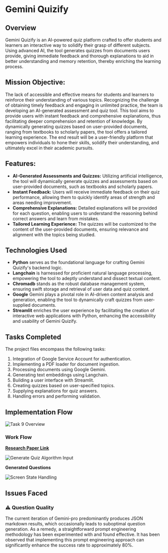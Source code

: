# Gemini Quizify

## Overview

Gemini Quizify is an AI-powered quiz platform crafted to offer students and learners an interactive way to solidify their grasp of different subjects. Using advanced AI, the tool generates quizzes from documents users provide, giving immediate feedback and thorough explanations to aid in better understanding and memory retention, thereby enriching the learning process.

## Mission Objective:

The lack of accessible and effective means for students and learners to reinforce their understanding of various topics. Recognizing the challenge of obtaining timely feedback and engaging in unlimited practice, the team is developing an AI-generated assessment and quiz tool. This tool aims to provide users with instant feedback and comprehensive explanations, thus facilitating deeper comprehension and retention of knowledge. By dynamically generating quizzes based on user-provided documents, ranging from textbooks to scholarly papers, the tool offers a tailored learning experience. The end result will be a user-friendly platform that empowers individuals to hone their skills, solidify their understanding, and ultimately excel in their academic pursuits.

## Features:

- **AI-Generated Assessments and Quizzes:** Utilizing artificial intelligence, the tool will dynamically generate quizzes and assessments based on user-provided documents, such as textbooks and scholarly papers.
- **Instant Feedback:** Users will receive immediate feedback on their quiz performance, allowing them to quickly identify areas of strength and areas needing improvement.
- **Comprehensive Explanations:** Detailed explanations will be provided for each question, enabling users to understand the reasoning behind correct answers and learn from mistakes.
- **Tailored Learning Experience:** The quizzes will be customized to the content of the user-provided documents, ensuring relevance and alignment with the topics being studied.

## Technologies Used

- **Python** serves as the foundational language for crafting Gemini Quizify's backend logic.
- **Langchain** is harnessed for proficient natural language processing, empowering the tool to adeptly understand and dissect textual content.
- **Chromadb** stands as the robust database management system, ensuring swift storage and retrieval of user data and quiz content.
- **Google** Gemini plays a pivotal role in AI-driven content analysis and generation, enabling the tool to dynamically craft quizzes from user-supplied documents.
- **Streamlit** enriches the user experience by facilitating the creation of interactive web applications with Python, enhancing the accessibility and usability of Gemini Quizify.

## Tasks Completed

The project files encompass the following tasks:

1. Integration of Google Service Account for authentication.
2. Implementing a PDF loader for document ingestion.
3. Processing documents using Google Gemini.
4. Generating text embeddings using Langchain.
5. Building a user interface with Streamlit.
6. Creating quizzes based on user-specified topics.
7. Supplying explanations for quiz answers.
8. Handling errors and performing validation.

## Implementation Flow

![Task 9 Overview](https://github.com/mayankpujara/mission-quizify/assets/76840933/9cada379-444f-4bd9-9310-50f44e912fb2)

### Work Flow

**[Research Paper Link](https://ieeexplore-ieee-org.library.somaiya.edu/document/10465941)**

![Generate Quiz Algorithm Input](https://github.com/mayankpujara/mission-quizify/assets/76840933/adf30753-8a01-4d7e-8f3e-2c2c0bb34ef0)


**Generated Questions**

![Screen State Handling](https://github.com/mayankpujara/mission-quizify/assets/76840933/8ed63e33-6425-4fb6-8028-f368f5674dfb)

## Issues Faced

### ⚠️ Question Quality

The current iteration of Gemini-pro predominantly produces JSON markdown results, which occasionally leads to suboptimal question generation. As a remedy, a straightforward prompt engineering methodology has been experimented with and found effective. It has been observed that implementing this prompt engineering approach can significantly enhance the success rate to approximately 80%.
